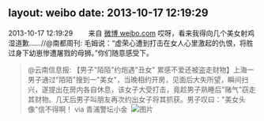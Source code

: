 layout: weibo
date: 2013-10-17 12:19:29
---
2013-10-17 12:19:29  &nbsp;&nbsp;&nbsp;&nbsp;&nbsp;&nbsp; 来自 <a href="http://weibo.com/" rel="nofollow">微博 weibo.com</a>
哎呀，看来我得向几个美女射鸡湿道歉……//@南都周刊: 毛姆说：“虚荣心遭到打击在女人心里激起的仇恨，将胜过身下幼崽惨遭屠戮的母狮。”你们随意感受下。
>  @云南信息报: 【男子"陌陌"约炮遇"丑女" 累感不爱还被盗走财物】上海一男子通过"陌陌"搜到一"美女"，当晚相约开房，见面后大失所望，瞬间扫兴，遂提出在房内各自休息，该女子大受打击，竟趁男子熟睡后"赌气"窃走其财物。几天后男子叫朋友再次约出女子将其抓获。男子叹曰："美女头像"信不得啊！ via 青浦警坛小金 ​​​
>  ![图片](https://ww3.sinaimg.cn/large/6379d5b0gw1e9o1fiv3kdj20c80icwfp.jpg)
